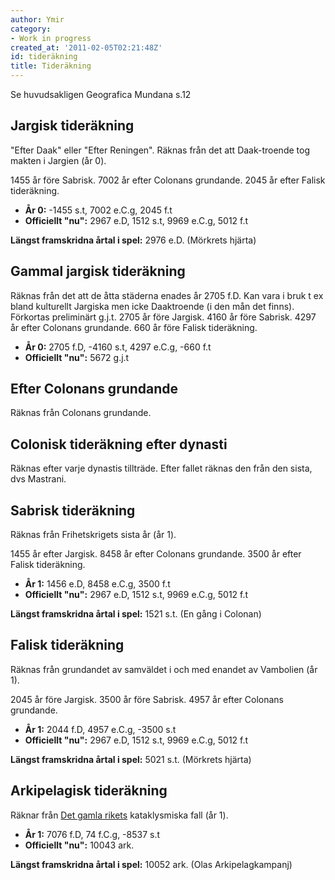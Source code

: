 ```yaml
---
author: Ymir
category:
- Work in progress
created_at: '2011-02-05T02:21:48Z'
id: tideräkning
title: Tideräkning
---
```

Se huvudsakligen Geografica Mundana s.12

## Jargisk tideräkning

"Efter Daak" eller "Efter Reningen". Räknas från det att Daak-troende tog makten i Jargien (år 0).

1455 år före Sabrisk. 7002 år efter Colonans grundande. 2045 år efter Falisk tideräkning.

-   **År 0:** -1455 s.t, 7002 e.C.g, 2045 f.t
-   **Officiellt "nu":** 2967 e.D, 1512 s.t, 9969 e.C.g, 5012 f.t

**Längst framskridna årtal i spel:** 2976 e.D. (Mörkrets hjärta)

## Gammal jargisk tideräkning

Räknas från det att de åtta städerna enades år 2705 f.D. Kan vara i bruk t ex bland kulturellt Jargiska men icke Daaktroende (i den mån det finns). Förkortas preliminärt g.j.t. 2705 år före Jargisk. 4160 år före Sabrisk. 4297 år efter Colonans grundande. 660 år före Falisk tideräkning.

-   **År 0:** 2705 f.D, -4160 s.t, 4297 e.C.g, -660 f.t
-   **Officiellt "nu":** 5672 g.j.t

## Efter Colonans grundande

Räknas från Colonans grundande.

## Colonisk tideräkning efter dynasti

Räknas efter varje dynastis tillträde. Efter fallet räknas den från den sista, dvs Mastrani.

## Sabrisk tideräkning

Räknas från Frihetskrigets sista år (år 1).

1455 år efter Jargisk. 8458 år efter Colonans grundande. 3500 år efter Falisk tideräkning.

-   **År 1:** 1456 e.D, 8458 e.C.g, 3500 f.t
-   **Officiellt "nu":** 2967 e.D, 1512 s.t, 9969 e.C.g, 5012 f.t

**Längst framskridna årtal i spel:** 1521 s.t. (En gång i Colonan)

## Falisk tideräkning

Räknas från grundandet av samväldet i och med enandet av Vambolien (år 1).

2045 år före Jargisk. 3500 år före Sabrisk. 4957 år efter Colonans grundande.

-   **År 1:** 2044 f.D, 4957 e.C.g, -3500 s.t
-   **Officiellt "nu":** 2967 e.D, 1512 s.t, 9969 e.C.g, 5012 f.t

**Längst framskridna årtal i spel:** 5021 s.t. (Mörkrets hjärta)

## Arkipelagisk tideräkning

Räknar från [Det gamla rikets] kataklysmiska fall (år 1).

-   **År 1:** 7076 f.D, 74 f.C.g, -8537 s.t
-   **Officiellt "nu":** 10043 ark.

**Längst framskridna årtal i spel:** 10052 ark. (Olas Arkipelagkampanj)

  [Det gamla rikets]: Det_gamla_riket